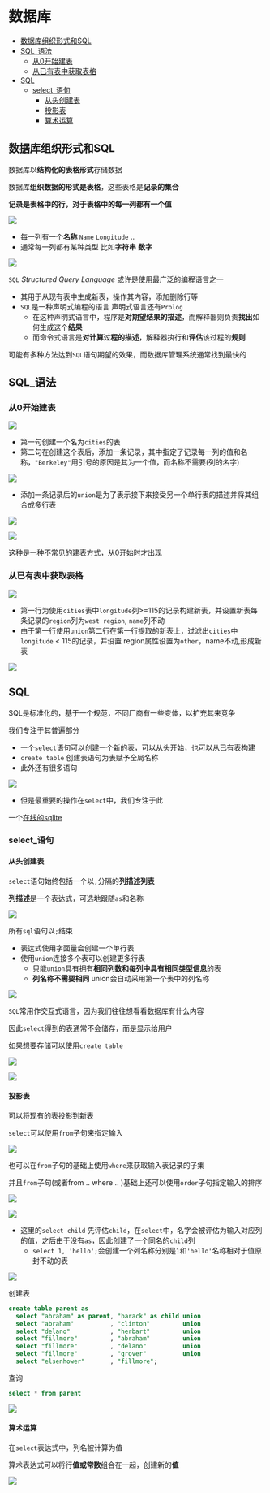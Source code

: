 # 数据库
 
* [数据库组织形式和SQL](#数据库组织形式和SQL)
* [SQL_语法](#SQL_语法)
  * [从0开始建表](#从0开始建表)
  * [从已有表中获取表格](#从已有表中获取表格)
* [SQL](#SQL)
  * [select_语句](#select_语句)
    * [从头创建表](#从头创建表)
    * [投影表](#投影表)
    * [算术运算](#算术运算)

## 数据库组织形式和SQL

数据库以**结构化的表格形式**存储数据

数据库**组织数据的形式是表格**，这些表格是**记录的集合** 

**记录是表格中的行，对于表格中的每一列都有一个值**

![](img/0243d31a.png)

* 每一列有一个**名称** `Name` `Longitude` ..
* 通常每一列都有某种类型 比如**字符串** **数字**

![](img/0c758565.png)

`SQL` *Structured Query Language* 或许是使用最广泛的编程语言之一

* 其用于从现有表中生成新表，操作其内容，添加删除行等
* `SQL`是一种声明式编程的语言 声明式语言还有`Prolog` 
    * 在这种声明式语言中，程序是**对期望结果的描述**，而解释器则负责**找出**如何生成这个**结果**
    * 而命令式语言是**对计算过程的描述**，解释器执行和**评估**该过程的**规则**

可能有多种方法达到`SQL`语句期望的效果，而数据库管理系统通常找到最快的

## SQL_语法

### 从0开始建表

![](img/0dfc262a.png)

* 第一句创建一个名为`cities`的表
* 第二句在创建这个表后，添加一条记录，其中指定了记录每一列的值和名称，`"Berkeley"`用引号的原因是其为一个值，而名称不需要(列的名字)

![](img/ac7b33c5.png)

* 添加一条记录后的`union`是为了表示接下来接受另一个单行表的描述并将其组合成多行表

![](img/07a3d059.png)

![](img/73ab5ab8.png)

这种是一种不常见的建表方式，从0开始时才出现

### 从已有表中获取表格

![](img/d201399e.png)

* 第一行为使用`cities`表中`longitude`列>=115的记录构建新表，并设置新表每条记录的`region`列为`west region`, `name`列不动
* 由于第一行使用`union`第二行在第一行提取的新表上，过滤出`cities`中`longitude` < 115的记录，并设置 region属性设置为`other`，name不动,形成新表

![](img/8764c7bd.png)

## SQL

SQL是标准化的，基于一个规范，不同厂商有一些变体，以扩充其来竞争

我们专注于其普遍部分

* 一个`select`语句可以创建一个新的表，可以从头开始，也可以从已有表构建
* `create table` 创建表语句为表赋予全局名称
* 此外还有很多语句

![](img/41e17cb3.png)

* 但是最重要的操作在`select`中，我们专注于此

一个[在线的sqlite](http://kripken.github.io/sql.js/examples/GUI/index.html)

### select_语句

#### 从头创建表

`select`语句始终包括一个以`,`分隔的**列描述列表**

**列描述**是一个表达式，可选地跟随`as`和名称

![](img/7804f0b7.png)

所有`sql`语句以`;`结束

* 表达式使用字面量会创建一个单行表
* 使用`union`连接多个表可以创建更多行表
    * 只能`union`具有拥有**相同列数和每列中具有相同类型信息**的表
    * **列名称不需要相同** union会自动采用第一个表中的列名称

![](img/5f0c69cc.png)

`SQL`常用作交互式语言，因为我们往往想看看数据库有什么内容

因此`select`得到的表通常不会储存，而是显示给用户

如果想要存储可以使用`create table`

![](img/dfeb358c.png)

![](img/a5184513.png)

#### 投影表

可以将现有的表投影到新表

`select`可以使用`from`子句来指定输入

![](img/69c2c032.png)

也可以在`from`子句的基础上使用`where`来获取输入表记录的子集

并且`from`子句(或者from .. where .. )基础上还可以使用`order`子句指定输入的排序

![](img/7ec46fa5.png)

![](img/0965a5e1.png)

* 这里的`select child` 先评估`child`，在`select`中，名字会被评估为输入对应列的值，之后由于没有`as`，因此创建了一个同名的`child`列 
  * `select 1, 'hello';`会创建一个列名称分别是`1`和`'hello'`名称相对于值原封不动的表

![](img/444f1474.png)

创建表

```sql
create table parent as
  select "abraham" as parent, "barack" as child union
  select "abraham"          , "clinton"         union
  select "delano"           , "herbart"         union
  select "fillmore"         , "abraham"         union
  select "fillmore"         , "delano"          union
  select "fillmore"         , "grover"          union
  select "elsenhower"       , "fillmore";
```

查询

```sql
select * from parent
```

![](img/4a43c22c.png)

#### 算术运算

在`select`表达式中，列名被计算为值

算术表达式可以将行**值或常数**组合在一起，创建新的**值**

![](img/f612b7aa.png)
